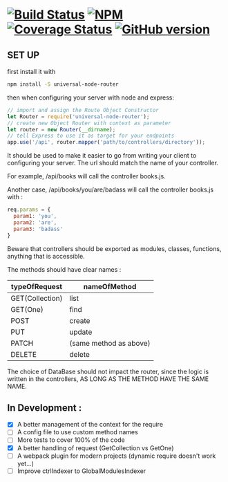 [![Build Status](https://travis-ci.org/gaspaonrocks/universal-node-router.svg?branch=master)](https://travis-ci.org/gaspaonrocks/universal-node-router) [![NPM](https://nodei.co/npm/universal-node-router.png?downloads=true&stars=true)](https://www.npmjs.com/package/universal-node-router) [![Coverage Status](https://coveralls.io/repos/github/gaspaonrocks/universal-node-router/badge.svg?branch=master)](https://coveralls.io/github/gaspaonrocks/universal-node-router?branch=master) [![GitHub version](https://badge.fury.io/gh/gaspaonrocks%2Funiversal-node-router.svg)](https://badge.fury.io/gh/gaspaonrocks%2Funiversal-node-router)
===========

## SET UP

first install it with 
```bash
npm install -S universal-node-router
```

then when configuring your server with node and express:

```javascript
// import and assign the Route Object Constructor
let Router = require('universal-node-router');
// create new Object Router with context as parameter
let router = new Router(__dirname);
// tell Express to use it as target for your endpoints
app.use('/api', router.mapper('path/to/controllers/directory'));
```

It should be used to make it easier to go from writing your client 
to configuring your server. The url should match the name of your controller.

For example, /api/books will call the controller books.js.

Another case, /api/books/you/are/badass will call the controller books.js with : 
```javascript
req.params = {
  param1: 'you',
  param2: 'are',
  param3: 'badass'
}
```

Beware that controllers should be exported as modules, classes, functions, anything that is accessible.

The methods should have clear names :

typeOfRequest | nameOfMethod
--- | ---
GET(Collection) | list
GET(One) | find
POST | create
PUT | update 
PATCH | (same method as above)
DELETE | delete

The choice of DataBase should not impact the router, since the logic is written
in the controllers, AS LONG AS THE METHOD HAVE THE SAME NAME.

## In Development : 
 - [X] A better management of the context for the require
 - [ ] A config file to use custom method names
 - [ ] More tests to cover 100% of the code
 - [X] A better handling of request (GetCollection vs GetOne)
 - [ ] A webpack plugin for modern projects (dynamic require doesn't work yet...)
 - [ ] Improve ctrlIndexer to GlobalModulesIndexer

